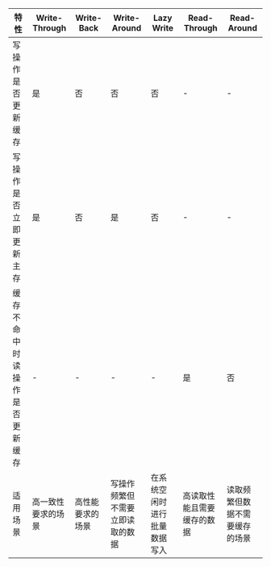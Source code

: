 | 特性                   | Write-Through            | Write-Back              | Write-Around                           | Lazy Write                   | Read-Through                   | Read-Around                        |
|------------------------|--------------------------|-------------------------|----------------------------------------|------------------------------|---------------------------------|------------------------------------|
| 写操作是否更新缓存     | 是                       | 否                      | 否                                     | 否                           | -                               | -                                  |
| 写操作是否立即更新主存 | 是                       | 否                      | 是                                     | 否                           | -                               | -                                  |
| 缓存不命中时读操作是否更新缓存 | -                       | -                       | -                                      | -                            | 是                              | 否                                 |
| 适用场景               | 高一致性要求的场景       | 高性能要求的场景         | 写操作频繁但不需要立即读取的数据         | 在系统空闲时进行批量数据写入  | 高读取性能且需要缓存的数据       | 读取频繁但数据不需要缓存的场景      |
